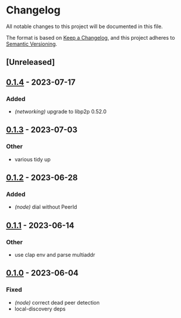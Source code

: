 # Changelog
All notable changes to this project will be documented in this file.

The format is based on [Keep a Changelog](https://keepachangelog.com/en/1.0.0/),
and this project adheres to [Semantic Versioning](https://semver.org/spec/v2.0.0.html).

## [Unreleased]

## [0.1.4](https://github.com/maidsafe/safe_network/compare/sn_peers_acquisition-v0.1.3...sn_peers_acquisition-v0.1.4) - 2023-07-17

### Added
- *(networking)* upgrade to libp2p 0.52.0

## [0.1.3](https://github.com/maidsafe/safe_network/compare/sn_peers_acquisition-v0.1.2...sn_peers_acquisition-v0.1.3) - 2023-07-03

### Other
- various tidy up

## [0.1.2](https://github.com/maidsafe/safe_network/compare/sn_peers_acquisition-v0.1.1...sn_peers_acquisition-v0.1.2) - 2023-06-28

### Added
- *(node)* dial without PeerId

## [0.1.1](https://github.com/maidsafe/safe_network/compare/sn_peers_acquisition-v0.1.0...sn_peers_acquisition-v0.1.1) - 2023-06-14

### Other
- use clap env and parse multiaddr

## [0.1.0](https://github.com/jacderida/safe_network/releases/tag/sn_peers_acquisition-v0.1.0) - 2023-06-04

### Fixed
- *(node)* correct dead peer detection
- local-discovery deps
